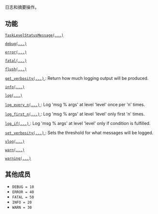 日志和摘要操作。

## 功能
[ `TaskLevelStatusMessage(...)` ](https://tensorflow.google.cn/api_docs/python/tf/compat/v1/logging/TaskLevelStatusMessage)

[ `debug(...)` ](https://tensorflow.google.cn/api_docs/python/tf/compat/v1/logging/debug)

[ `error(...)` ](https://tensorflow.google.cn/api_docs/python/tf/compat/v1/logging/error)

[ `fatal(...)` ](https://tensorflow.google.cn/api_docs/python/tf/compat/v1/logging/fatal)

[ `flush(...)` ](https://tensorflow.google.cn/api_docs/python/tf/compat/v1/logging/flush)

[ `get_verbosity(...)` ](https://tensorflow.google.cn/api_docs/python/tf/compat/v1/logging/get_verbosity): Return how much logging output will be produced.

[ `info(...)` ](https://tensorflow.google.cn/api_docs/python/tf/compat/v1/logging/info)

[ `log(...)` ](https://tensorflow.google.cn/api_docs/python/tf/compat/v1/logging/log)

[ `log_every_n(...)` ](https://tensorflow.google.cn/api_docs/python/tf/compat/v1/logging/log_every_n): Log 'msg % args' at level 'level' once per 'n' times.

[ `log_first_n(...)` ](https://tensorflow.google.cn/api_docs/python/tf/compat/v1/logging/log_first_n): Log 'msg % args' at level 'level' only first 'n' times.

[ `log_if(...)` ](https://tensorflow.google.cn/api_docs/python/tf/compat/v1/logging/log_if): Log 'msg % args' at level 'level' only if condition is fulfilled.

[ `set_verbosity(...)` ](https://tensorflow.google.cn/api_docs/python/tf/compat/v1/logging/set_verbosity): Sets the threshold for what messages will be logged.

[ `vlog(...)` ](https://tensorflow.google.cn/api_docs/python/tf/compat/v1/logging/vlog)

[ `warn(...)` ](https://tensorflow.google.cn/api_docs/python/tf/compat/v1/logging/warn)

[ `warning(...)` ](https://tensorflow.google.cn/api_docs/python/tf/compat/v1/logging/warning)

## 其他成员
-  `DEBUG = 10`  
-  `ERROR = 40`  
-  `FATAL = 50`  
-  `INFO = 20`  
-  `WARN = 30`  
